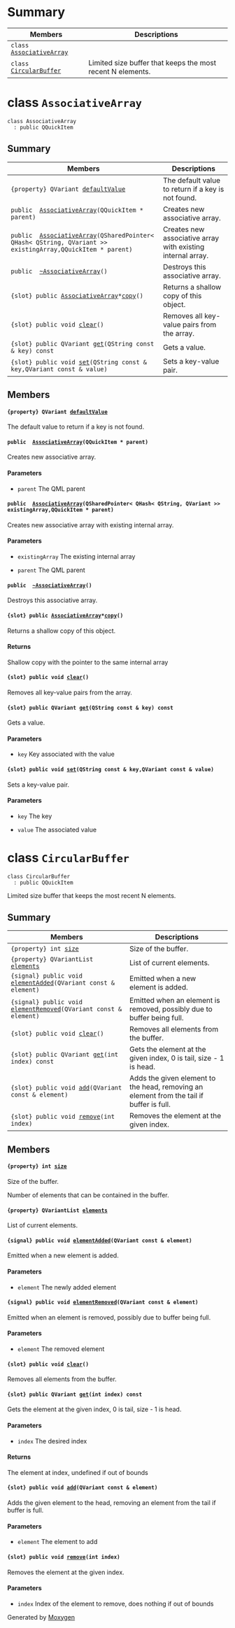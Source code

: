 # Summary

 Members                        | Descriptions                                
--------------------------------|---------------------------------------------
`class `[`AssociativeArray`](#classAssociativeArray) | 
`class `[`CircularBuffer`](#classCircularBuffer) | Limited size buffer that keeps the most recent N elements.

# class `AssociativeArray` 

```
class AssociativeArray
  : public QQuickItem
```  

## Summary

 Members                        | Descriptions                                
--------------------------------|---------------------------------------------
`{property} QVariant `[`defaultValue`](#classAssociativeArray_1aaf5a91a1d42fd38b8257903923dff7d9) | The default value to return if a key is not found.
`public  `[`AssociativeArray`](#classAssociativeArray_1a667e8ce8d40d056e1411122424b46e3c)`(QQuickItem * parent)` | Creates new associative array.
`public  `[`AssociativeArray`](#classAssociativeArray_1aa7128fa4ebcff6eb266bf09344217021)`(QSharedPointer< QHash< QString, QVariant >> existingArray,QQuickItem * parent)` | Creates new associative array with existing internal array.
`public  `[`~AssociativeArray`](#classAssociativeArray_1ae1f93f3a477623163b57ca45be61bfc9)`()` | Destroys this associative array.
`{slot} public `[`AssociativeArray`](#classAssociativeArray)` * `[`copy`](#classAssociativeArray_1a800f31b43915fa77989e5884e43b86a7)`()` | Returns a shallow copy of this object.
`{slot} public void `[`clear`](#classAssociativeArray_1a5d5d2811c46992bb883ed987109cda4b)`()` | Removes all key-value pairs from the array.
`{slot} public QVariant `[`get`](#classAssociativeArray_1aa19b34889b19e4f299b278ae9b3ece94)`(QString const & key) const` | Gets a value.
`{slot} public void `[`set`](#classAssociativeArray_1a385f0a6126de906ef0144533c29a1427)`(QString const & key,QVariant const & value)` | Sets a key-value pair.

## Members

#### `{property} QVariant `[`defaultValue`](#classAssociativeArray_1aaf5a91a1d42fd38b8257903923dff7d9) 

The default value to return if a key is not found.

#### `public  `[`AssociativeArray`](#classAssociativeArray_1a667e8ce8d40d056e1411122424b46e3c)`(QQuickItem * parent)` 

Creates new associative array.

#### Parameters
* `parent` The QML parent

#### `public  `[`AssociativeArray`](#classAssociativeArray_1aa7128fa4ebcff6eb266bf09344217021)`(QSharedPointer< QHash< QString, QVariant >> existingArray,QQuickItem * parent)` 

Creates new associative array with existing internal array.

#### Parameters
* `existingArray` The existing internal array 

* `parent` The QML parent

#### `public  `[`~AssociativeArray`](#classAssociativeArray_1ae1f93f3a477623163b57ca45be61bfc9)`()` 

Destroys this associative array.

#### `{slot} public `[`AssociativeArray`](#classAssociativeArray)` * `[`copy`](#classAssociativeArray_1a800f31b43915fa77989e5884e43b86a7)`()` 

Returns a shallow copy of this object.

#### Returns
Shallow copy with the pointer to the same internal array

#### `{slot} public void `[`clear`](#classAssociativeArray_1a5d5d2811c46992bb883ed987109cda4b)`()` 

Removes all key-value pairs from the array.

#### `{slot} public QVariant `[`get`](#classAssociativeArray_1aa19b34889b19e4f299b278ae9b3ece94)`(QString const & key) const` 

Gets a value.

#### Parameters
* `key` Key associated with the value

#### `{slot} public void `[`set`](#classAssociativeArray_1a385f0a6126de906ef0144533c29a1427)`(QString const & key,QVariant const & value)` 

Sets a key-value pair.

#### Parameters
* `key` The key 

* `value` The associated value

# class `CircularBuffer` 

```
class CircularBuffer
  : public QQuickItem
```  

Limited size buffer that keeps the most recent N elements.

## Summary

 Members                        | Descriptions                                
--------------------------------|---------------------------------------------
`{property} int `[`size`](#classCircularBuffer_1a7a7d84c020ab0d9adf9ece1c1e774d37) | Size of the buffer.
`{property} QVariantList `[`elements`](#classCircularBuffer_1ad93bb2946ad657a061ffae5237d570dc) | List of current elements.
`{signal} public void `[`elementAdded`](#classCircularBuffer_1a2544f9274f55deaad070c8d092b826b2)`(QVariant const & element)` | Emitted when a new element is added.
`{signal} public void `[`elementRemoved`](#classCircularBuffer_1aa63b5a240bcba2ec8d2bccd224e55a43)`(QVariant const & element)` | Emitted when an element is removed, possibly due to buffer being full.
`{slot} public void `[`clear`](#classCircularBuffer_1ae3acd33319508f7499654995ec7f0384)`()` | Removes all elements from the buffer.
`{slot} public QVariant `[`get`](#classCircularBuffer_1a0723efbbf738f43c76cc555046d64de6)`(int index) const` | Gets the element at the given index, 0 is tail, size - 1 is head.
`{slot} public void `[`add`](#classCircularBuffer_1aa224562fa982063bf93fc73e279ddd20)`(QVariant const & element)` | Adds the given element to the head, removing an element from the tail if buffer is full.
`{slot} public void `[`remove`](#classCircularBuffer_1a5d70b2ebde87284083fc73fa875f5b82)`(int index)` | Removes the element at the given index.

## Members

#### `{property} int `[`size`](#classCircularBuffer_1a7a7d84c020ab0d9adf9ece1c1e774d37) 

Size of the buffer.

Number of elements that can be contained in the buffer.

#### `{property} QVariantList `[`elements`](#classCircularBuffer_1ad93bb2946ad657a061ffae5237d570dc) 

List of current elements.

#### `{signal} public void `[`elementAdded`](#classCircularBuffer_1a2544f9274f55deaad070c8d092b826b2)`(QVariant const & element)` 

Emitted when a new element is added.

#### Parameters
* `element` The newly added element

#### `{signal} public void `[`elementRemoved`](#classCircularBuffer_1aa63b5a240bcba2ec8d2bccd224e55a43)`(QVariant const & element)` 

Emitted when an element is removed, possibly due to buffer being full.

#### Parameters
* `element` The removed element

#### `{slot} public void `[`clear`](#classCircularBuffer_1ae3acd33319508f7499654995ec7f0384)`()` 

Removes all elements from the buffer.

#### `{slot} public QVariant `[`get`](#classCircularBuffer_1a0723efbbf738f43c76cc555046d64de6)`(int index) const` 

Gets the element at the given index, 0 is tail, size - 1 is head.

#### Parameters
* `index` The desired index

#### Returns
The element at index, undefined if out of bounds

#### `{slot} public void `[`add`](#classCircularBuffer_1aa224562fa982063bf93fc73e279ddd20)`(QVariant const & element)` 

Adds the given element to the head, removing an element from the tail if buffer is full.

#### Parameters
* `element` The element to add

#### `{slot} public void `[`remove`](#classCircularBuffer_1a5d70b2ebde87284083fc73fa875f5b82)`(int index)` 

Removes the element at the given index.

#### Parameters
* `index` Index of the element to remove, does nothing if out of bounds

Generated by [Moxygen](https://sourcey.com/moxygen)